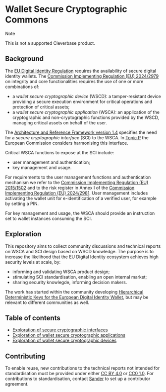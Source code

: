 # Wallet Secure Cryptographic Commons

> [!NOTE]
> This is not a supported Cleverbase product.

## Background

The [EU Digital Identity Regulation](https://data.europa.eu/eli/reg/2024/1183/oj) requires the availability of secure digital identity wallets. The [Commission Implementing Regulation (EU) 2024/2979](https://data.europa.eu/eli/reg_impl/2024/2979/oj) on integrity and core functionalities requires the use of one or more combinations of:

- a *wallet secure cryptographic device* (WSCD): a tamper-resistant device providing a secure execution environment for critical operations and protection of critical assets;
- a *wallet secure cryptographic application* (WSCA): an application of the cryptographic and non-cryptographic functions provided by the WSCD, managing critical assets on behalf of the user.

The [Architecture and Reference Framework version 1.4](https://eu-digital-identity-wallet.github.io/eudi-doc-architecture-and-reference-framework/1.4.0/arf/) specifies the need for a *secure cryptographic interface* (SCI) to the WSCA. In [Topic P](https://github.com/eu-digital-identity-wallet/eudi-doc-architecture-and-reference-framework/issues/346) the European Commission considers harmonising this interface.

Critical WSCA functions to expose at the SCI include:

- user management and authentication;
- key management and usage.

For requirements to the user management functions and authentication mechanism we refer to the [Commission Implementing Regulation (EU) 2015/1502](https://data.europa.eu/eli/reg_impl/2015/1502/oj) and to the risk register in Annex I of the [Commission Implementing Regulation (EU) 2024/2981](https://data.europa.eu/eli/reg_impl/2024/2981/oj). User management includes activating the wallet unit for e-identification of a verified user, for example by setting a PIN.

For key management and usage, the WSCA should provide an instruction set to wallet instances consuming the SCI.

## Exploration

This repository aims to collect community discussions and technical reports on WSCA and SCI design based on WSCD knowledge. The purpose is to increase the likelihood that the EU Digital Identity ecosystem achieves high security levels at scale, by:

- informing and validating WSCA product design;
- stimulating SCI standardisation, enabling an open internal market;
- sharing security knowlegde, informing decision makers.

The work has started within the community developing [Hierarchical Deterministic Keys for the European Digital Identity Wallet](https://github.com/sander/hierarchical-deterministic-keys), but may be relevant to different communities as well.

## Table of contents

- [Exploration of secure cryptographic interfaces](sci/README.md)
- [Exploration of wallet secure cryptographic applications](wsca/README.md)
- [Exploration of wallet secure cryptographic devices](wscd/README.md)

## Contributing

To enable reuse, new contributions to the technical reports not intended for standardisation must be provided under either [CC BY 4.0](https://creativecommons.org/licenses/by/4.0/) or [CC0 1.0](https://creativecommons.org/publicdomain/zero/1.0/). For contributions to standardisation, contact [Sander](mailto:sander.dijkhuis@cleverbase.com) to set up a contributor agreement.
